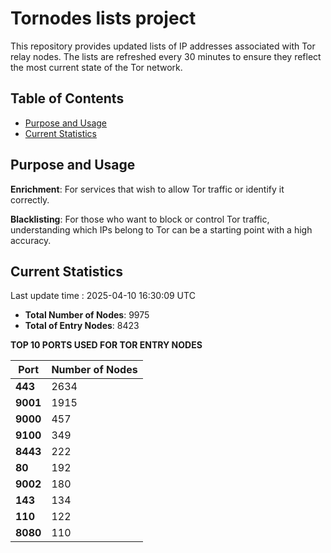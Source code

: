 # Tornodes lists project

This repository provides updated lists of IP addresses associated with Tor relay nodes. The lists are refreshed every 30 minutes to ensure they reflect the most current state of the Tor network.

## Table of Contents

- [Purpose and Usage](#purpose-and-usage)
- [Current Statistics](#current-statistics)


## Purpose and Usage

**Enrichment**: For services that wish to allow Tor traffic or identify it correctly.

**Blacklisting**: For those who want to block or control Tor traffic, understanding which IPs belong to Tor can be a starting point with a high accuracy.

## Current Statistics

Last update time : 2025-04-10 16:30:09 UTC

- **Total Number of Nodes**: 9975
- **Total of Entry Nodes**: 8423

**TOP 10 PORTS USED FOR TOR ENTRY NODES**

| **Port** | **Number of Nodes** |
|------|-----------------|
| **443**   | 2634  |
| **9001**   | 1915  |
| **9000**   | 457  |
| **9100**   | 349  |
| **8443**   | 222  |
| **80**   | 192  |
| **9002**   | 180  |
| **143**   | 134  |
| **110**   | 122  |
| **8080**   | 110  |


